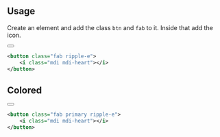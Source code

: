 <ins id="stable"></ins>

## Usage
Create an element and add the class `btn` and `fab` to it. Inside that add the icon.
<div class="p-4 m-1 bg-dark-1">
	<button class="fab ripple-e">
		<i class="mdi mdi-heart"></i>
	</button>	
</div>

```xml
<button class="fab ripple-e">
	<i class="mdi mdi-heart"></i>
</button>	
```
## Colored
<div class="p-4 m-1 bg-dark-1">
	<button class="fab primary ripple-e">
		<i class="mdi mdi-heart"></i>
	</button>	
</div>

```xml
<button class="fab primary ripple-e">
	<i class="mdi mdi-heart"></i>
</button>	
```